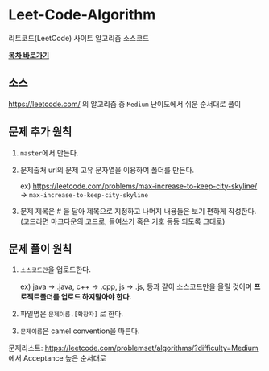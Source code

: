 # Leet-Code-Algorithm
리트코드(LeetCode) 사이트 알고리즘 소스코드

**[목차 바로가기](https://github.com/byungyeon89/Leet-Code-Algorithm/blob/master/chart.md)**

## 소스

https://leetcode.com/ 의 알고리즘 중 `Medium` 난이도에서 쉬운 순서대로 풀이

## 문제 추가 원칙

1. `master`에서 만든다.

2. 문제출처 url의 문제 고유 문자열을 이용하여 폴더를 만든다.

    ex) https://leetcode.com/problems/max-increase-to-keep-city-skyline/
         -> `max-increase-to-keep-city-skyline`
         
3. 문제 제목은 # 을 달아 제목으로 지정하고 나머지 내용들은 보기 편하게 작성한다.(코드라면 마크다운의 코드로, 들여쓰기 혹은 기호 등등 되도록 그대로)

## 문제 풀이 원칙

1. `소스코드만`을 업로드한다.
    
    ex) java -> .java, c++ -> .cpp, js -> .js, 등과 같이 소스코드만을 올릴 것이며 **프로젝트폴더를 업로드 하지말아야 한다.**
    
2. 파일명은 `문제이름.[확장자]` 로 한다.

3. `문제이름`은 camel convention을 따른다.

문제리스트: https://leetcode.com/problemset/algorithms/?difficulty=Medium 에서 Acceptance 높은 순서대로
